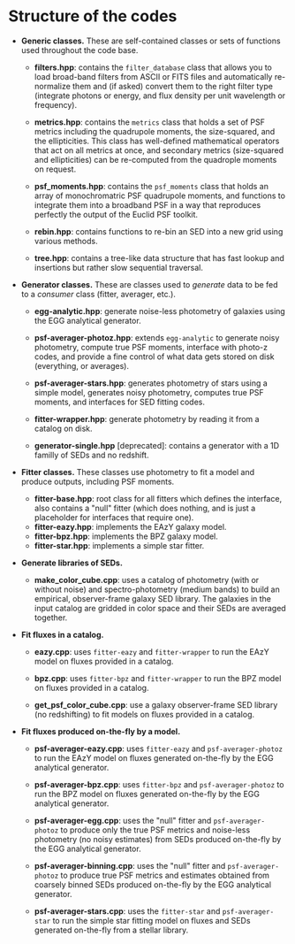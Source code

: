 # Structure of the codes

* **Generic classes.** These are self-contained classes or sets of functions used throughout the code base.

    * **filters.hpp**: contains the ```filter_database``` class that allows you to load broad-band filters from ASCII or FITS files and automatically re-normalize them and (if asked) convert them to the right filter type (integrate photons or energy, and flux density per unit wavelength or frequency).

    * **metrics.hpp**: contains the ```metrics``` class that holds a set of PSF metrics including the quadrupole moments, the size-squared, and the ellipticities. This class has well-defined mathematical operators that act on all metrics at once, and secondary metrics (size-squared and ellipticities) can be re-computed from the quadrople moments on request.

    * **psf_moments.hpp**: contains the ```psf_moments``` class that holds an array of monochromatric PSF quadrupole moments, and functions to integrate them into a broadband PSF in a way that reproduces perfectly the output of the Euclid PSF toolkit.

    * **rebin.hpp**: contains functions to re-bin an SED into a new grid using various methods.

    * **tree.hpp**: contains a tree-like data structure that has fast lookup and insertions but rather slow sequential traversal.


* **Generator classes.** These are classes used to *generate* data to be fed to a *consumer* class (fitter, averager, etc.).

    * **egg-analytic.hpp**: generate noise-less photometry of galaxies using the EGG analytical generator.

    * **psf-averager-photoz.hpp**: extends ```egg-analytic``` to generate noisy photometry, compute true PSF moments, interface with photo-z codes, and provide a fine control of what data gets stored on disk (everything, or averages).

    * **psf-averager-stars.hpp**: generates photometry of stars using a simple model, generates noisy photometry, computes true PSF moments, and interfaces for SED fitting codes.

    * **fitter-wrapper.hpp**: generate photometry by reading it from a catalog on disk.

    * **generator-single.hpp** [deprecated]: contains a generator with a 1D familly of SEDs and no redshift.


* **Fitter classes.** These classes use photometry to fit a model and produce outputs, including PSF moments.

    * **fitter-base.hpp**: root class for all fitters which defines the interface, also contains a "null" fitter (which does nothing, and is just a placeholder for interfaces that require one).
    * **fitter-eazy.hpp**: implements the EAzY galaxy model.
    * **fitter-bpz.hpp**: implements the BPZ galaxy model.
    * **fitter-star.hpp**: implements a simple star fitter.


* **Generate libraries of SEDs.**

    * **make_color_cube.cpp**: uses a catalog of photometry (with or without noise) and spectro-photometry (medium bands) to build an empirical, observer-frame galaxy SED library. The galaxies in the input catalog are gridded in color space and their SEDs are averaged together.


* **Fit fluxes in a catalog.**

    * **eazy.cpp**: uses ```fitter-eazy``` and ```fitter-wrapper``` to run the EAzY model on fluxes provided in a catalog.

    * **bpz.cpp**: uses ```fitter-bpz``` and ```fitter-wrapper``` to run the BPZ model on fluxes provided in a catalog.

    * **get_psf_color_cube.cpp**: use a galaxy observer-frame SED library (no redshifting) to fit models on fluxes provided in a catalog.


* **Fit fluxes produced on-the-fly by a model.**

    * **psf-averager-eazy.cpp**: uses ```fitter-eazy``` and ```psf-averager-photoz``` to run the EAzY model on fluxes generated on-the-fly by the EGG analytical generator.

    * **psf-averager-bpz.cpp**: uses ```fitter-bpz``` and ```psf-averager-photoz``` to run the BPZ model on fluxes generated on-the-fly by the EGG analytical generator.

    * **psf-averager-egg.cpp**: uses the "null" fitter and ```psf-averager-photoz``` to produce only the true PSF metrics and noise-less photometry (no noisy estimates) from SEDs produced on-the-fly by the EGG analytical generator.

    * **psf-averager-binning.cpp**: uses the "null" fitter and ```psf-averager-photoz``` to produce true PSF metrics and estimates obtained from coarsely binned SEDs produced on-the-fly by the EGG analytical generator.

    * **psf-averager-stars.cpp**: uses the ```fitter-star``` and ```psf-averager-star``` to run the simple star fitting model on fluxes and SEDs generated on-the-fly from a stellar library.
